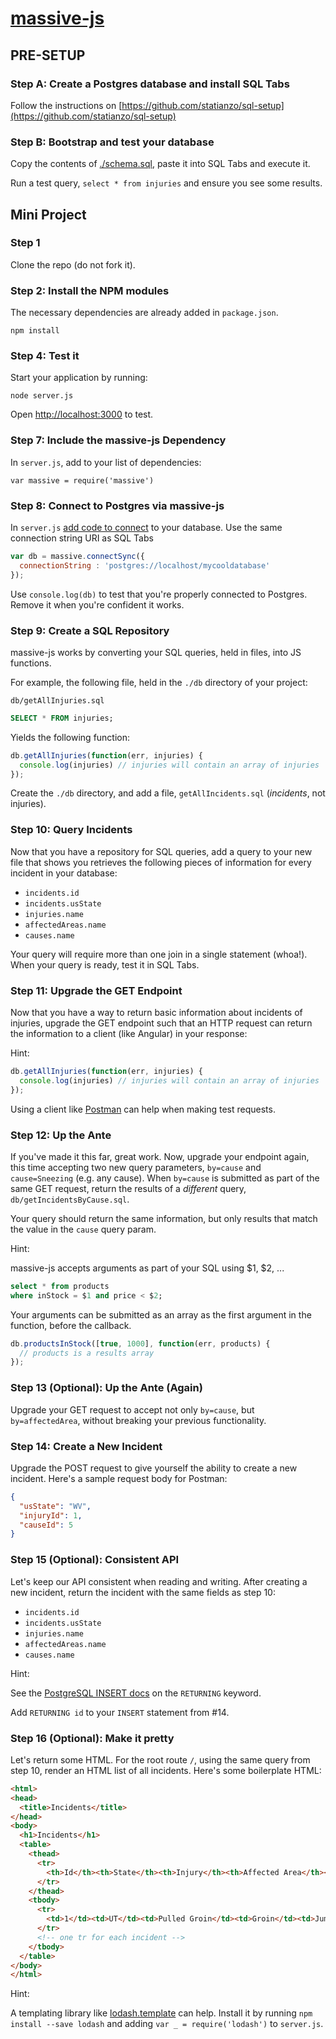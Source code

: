 # [massive-js](https://massive-js.readthedocs.io/en/latest/)

## PRE-SETUP

### Step A: Create a Postgres database and install SQL Tabs

Follow the instructions on [https://github.com/statianzo/sql-setup](https://github.com/statianzo/sql-setup)

### Step B: Bootstrap and test your database
 
Copy the contents of [./schema.sql](https://github.com/statianzo/massive-demo/blob/master/schema.sql),
paste it into SQL Tabs and execute it.

Run a test query, `select * from injuries` and ensure you see some results.

## Mini Project

### Step 1

Clone the repo (do not fork it).

### Step 2: Install the NPM modules

The necessary dependencies are already added in `package.json`.

```
npm install
```

### Step 4: Test it

Start your application by running:

```
node server.js
``` 

Open [http://localhost:3000](http://localhost:3000) to test.

### Step 7: Include the massive-js Dependency
 
In `server.js`, add to your list of dependencies:

```
var massive = require('massive')
```

### Step 8: Connect to Postgres via massive-js

In `server.js` [add code to connect](https://github.com/robconery/massive-js#express-example)
to your database. Use the same connection string URI as SQL Tabs

```javascript
var db = massive.connectSync({
  connectionString : 'postgres://localhost/mycooldatabase'
});
```

Use `console.log(db)` to test that you're properly connected to Postgres. Remove it
when you're confident it works.

### Step 9: Create a SQL Repository

massive-js works by converting your SQL queries, held in files, into JS functions.

For example, the following file, held in the `./db` directory of your project:

`db/getAllInjuries.sql`
```sql
SELECT * FROM injuries;
```

Yields the following function:

```js
db.getAllInjuries(function(err, injuries) {
  console.log(injuries) // injuries will contain an array of injuries
});
```

Create the `./db` directory, and add a file, `getAllIncidents.sql`
(_incidents_, not injuries).

### Step 10: Query Incidents

Now that you have a repository for SQL queries, add a query to your new file
that shows you retrieves the following pieces of information for every incident
in your database:

* `incidents.id`
* `incidents.usState`
* `injuries.name`
* `affectedAreas.name`
* `causes.name`

Your query will require more than one join in a single statement (whoa!). When
your query is ready, test it in SQL Tabs.

### Step 11: Upgrade the GET Endpoint

Now that you have a way to return basic information about incidents of
injuries, upgrade the GET endpoint such that an HTTP request can return the
information to a client (like Angular) in your response:

Hint:

```js
db.getAllInjuries(function(err, injuries) {
  console.log(injuries) // injuries will contain an array of injuries
});
```

Using a client like [Postman](https://www.getpostman.com/) can help when making
test requests.

### Step 12: Up the Ante

If you've made it this far, great work. Now, upgrade your endpoint again, this
time accepting two new query parameters, `by=cause` and `cause=Sneezing` (e.g.
any cause). When `by=cause` is submitted as part of the same GET request,
return the results of a _different_ query, `db/getIncidentsByCause.sql`.

Your query should return the same information, but only results that match the
value in the `cause` query param.

Hint:

massive-js accepts arguments as part of your SQL using $1, $2, ...

```sql
select * from products
where inStock = $1 and price < $2;
```

Your arguments can be submitted as an array as the first argument in the
function, before the callback.

```js
db.productsInStock([true, 1000], function(err, products) {
  // products is a results array
});
```

### Step 13 (Optional): Up the Ante (Again)

Upgrade your GET request to accept not only `by=cause`, but `by=affectedArea`,
without breaking your previous functionality.

### Step 14: Create a New Incident

Upgrade the POST request to give yourself the ability to create a new incident.
Here's a sample request body for Postman:

```json
{
  "usState": "WV",
  "injuryId": 1,
  "causeId": 5
}
```

### Step 15 (Optional): Consistent API

Let's keep our API consistent when reading and writing. After creating a new
incident, return the incident with the same fields as step 10:

* `incidents.id`
* `incidents.usState`
* `injuries.name`
* `affectedAreas.name`
* `causes.name`

Hint:

See the [PostgreSQL INSERT docs](https://www.postgresql.org/docs/9.6/static/sql-insert.html)
on the `RETURNING` keyword.

Add `RETURNING id` to your `INSERT` statement from #14.


### Step 16 (Optional): Make it pretty

Let's return some HTML. For the root route `/`, using the same query from step 10, render an HTML list
of all incidents. Here's some boilerplate HTML:

```html
<html>
<head>
  <title>Incidents</title>
</head>
<body>
  <h1>Incidents</h1>
  <table>
    <thead>
      <tr>
        <th>Id</th><th>State</th><th>Injury</th><th>Affected Area</th><th>Cause</th>
      </tr>
    </thead>
    <tbody>
      <tr>
        <td>1</td><td>UT</td><td>Pulled Groin</td><td>Groin</td><td>Jumping jacks</td>
      </tr>
      <!-- one tr for each incident -->
    </tbody>
  </table>
</body>
</html>
```

Hint:

A templating library like [lodash.template](https://lodash.com/docs/4.17.1#template) can help.
Install it by running `npm install --save lodash` and adding `var _ = require('lodash')` to `server.js`.
